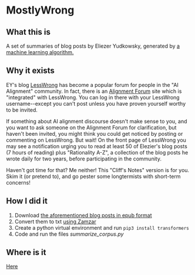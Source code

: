 # MostlyWrong 

## What this is

A set of summaries of blog posts by Eliezer Yudkowsky, generated by [a machine learning algorithm.](https://huggingface.co/facebook/bart-large-cnn)

## Why it exists

EY's blog [LessWrong](https://lesswrong.com) has become a popular forum for people in the "AI Alignment" community.  In fact, there is an [Alignment Forum](https://www.alignmentforum.org/about) site which is "integrated" with LessWrong. You can log in there with your LessWrong username--except you can't post unless you have proven yourself worthy to be invited.

If something about AI alignment discourse doesn't make sense to you, and you want to ask someone on the Alignment Forum for clarification, but haven't been invited, you might think you could get noticed by posting or commenting on LessWrong. But wait! On the front page of LessWrong you may see a notification urging you to read at least 50 of Elezier's blog posts (7 hours of reading) plus "Rationality A-Z", a collection of the blog posts he wrote daily for two years, before participating in the community. 

Haven't got time for that? Me neither! This "Cliff's Notes" version is for you. Skim it (or pretend to), and go pester some longtermists with short-term concerns!

## How I did it

1. Download [the aforementioned blog posts in epub format](https://www.lesswrong.com/posts/ZYtwnKwXmEAWhm8dT/an-epub-of-eliezer-s-blog-posts)
2. Convert them to txt [using Zamzar](https://www.zamzar.com/convert/epub-to-txt/)
3. Create a python virtual environment and run `pip3 install transformers`
4. Code and run the files *summarize_corpus.py*

## Where is it
[Here](lesswrong_summaries.md)

